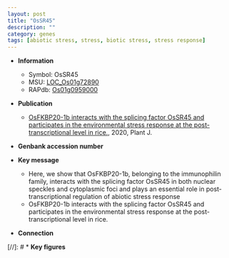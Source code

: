 ```yaml
---
layout: post
title: "OsSR45"
description: ""
category: genes
tags: [abiotic stress, stress, biotic stress, stress response]
---
```


* **Information**  
    + Symbol: OsSR45  
    + MSU: [LOC_Os01g72890](http://rice.plantbiology.msu.edu/cgi-bin/ORF_infopage.cgi?orf=LOC_Os01g72890)  
    + RAPdb: [Os01g0959000](http://rapdb.dna.affrc.go.jp/viewer/gbrowse_details/irgsp1?name=Os01g0959000)  

* **Publication**  
    + [OsFKBP20-1b interacts with the splicing factor OsSR45 and participates in the environmental stress response at the post-transcriptional level in rice.](http://www.ncbi.nlm.nih.gov/pubmed?term=OsFKBP20-1b+interacts+with+the+splicing+factor+OsSR45+and+participates+in+the+environmental+stress+response+at+the+post-transcriptional+level+in+rice.%5BTitle%5D), 2020, Plant J.

* **Genbank accession number**  

* **Key message**  
    + Here, we show that OsFKBP20-1b, belonging to the immunophilin family, interacts with the splicing factor OsSR45 in both nuclear speckles and cytoplasmic foci and plays an essential role in post-transcriptional regulation of abiotic stress response
    + OsFKBP20-1b interacts with the splicing factor OsSR45 and participates in the environmental stress response at the post-transcriptional level in rice.

* **Connection**  

[//]: # * **Key figures**  


